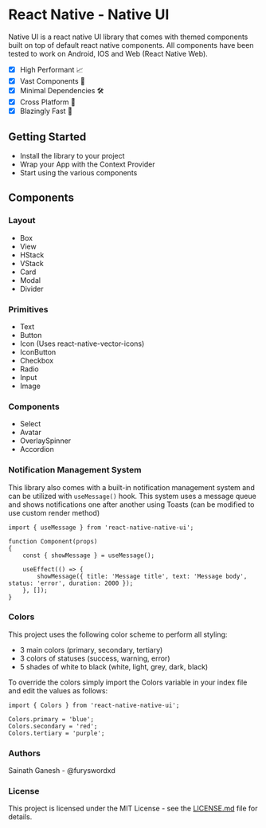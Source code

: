 # React Native - Native UI
Native UI is a react native UI library that comes with themed components built on top of default react native components. All components have been tested to work on Android, IOS and Web (React Native Web).

- [x] High Performant 📈
- [x] Vast Components 💯
- [x] Minimal Dependencies 🛠️
- [x] Cross Platform 📱
- [x] Blazingly Fast 🚀

## Getting Started
- Install the library to your project
- Wrap your App with the Context Provider
- Start using the various components

## Components

### Layout
- Box
- View
- HStack
- VStack
- Card
- Modal
- Divider

### Primitives
- Text
- Button
- Icon (Uses react-native-vector-icons)
- IconButton
- Checkbox
- Radio
- Input
- Image

### Components
- Select
- Avatar
- OverlaySpinner
- Accordion

### Notification Management System
This library also comes with a built-in notification management system and can be utilized with `useMessage()` hook.
This system uses a message queue and shows notifications one after another using Toasts (can be modified to use custom render method)
```
import { useMessage } from 'react-native-native-ui';

function Component(props)
{
    const { showMessage } = useMessage();

    useEffect(() => {
        showMessage({ title: 'Message title', text: 'Message body', status: 'error', duration: 2000 });
    }, []);
}
```

### Colors
This project uses the following color scheme to perform all styling:
- 3 main colors (primary, secondary, tertiary)
- 3 colors of statuses (success, warning, error)
- 5 shades of white to black (white, light, grey, dark, black)

To override the colors simply import the Colors variable in your index file and edit the values as follows:
```
import { Colors } from 'react-native-native-ui';

Colors.primary = 'blue';
Colors.secondary = 'red';
Colors.tertiary = 'purple';
```

### Authors
Sainath Ganesh - @furyswordxd

### License
This project is licensed under the MIT License - see the [LICENSE.md](LICENSE.md) file for details.
